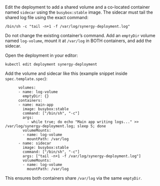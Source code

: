 Edit the deployment to add a shared volume and a co-located container named `sidecar` using the `busybox:stable` image. The sidecar must tail the shared log file using the exact command:

`/bin/sh -c "tail -n+1 -f /var/log/synergy-deployment.log"`

Do not change the existing container’s command. Add an `emptyDir` volume named `log-volume`, mount it at `/var/log` in BOTH containers, and add the sidecar.

Open the deployment in your editor:

`kubectl edit deployment synergy-deployment`

Add the volume and sidecar like this (example snippet inside `spec.template.spec`):

```
      volumes:
      - name: log-volume
        emptyDir: {}
      containers:
      - name: main-app
        image: busybox:stable
        command: ["/bin/sh", "-c"]
        args:
          - while true; do echo "Main app writing logs..." >> /var/log/synergy-deployment.log; sleep 5; done
        volumeMounts:
        - name: log-volume
          mountPath: /var/log
      - name: sidecar
        image: busybox:stable
        command: ["/bin/sh", "-c"]
        args: ["tail -n+1 -f /var/log/synergy-deployment.log"]
        volumeMounts:
        - name: log-volume
          mountPath: /var/log
```

This ensures both containers share `/var/log` via the same `emptyDir`.

